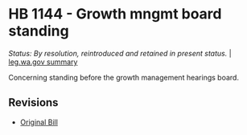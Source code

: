 # HB 1144 - Growth mngmt board standing
*Status: By resolution, reintroduced and retained in present status.* | [leg.wa.gov summary](https://app.leg.wa.gov/billsummary?BillNumber=1144&Year=2021)

Concerning standing before the growth management hearings board.

## Revisions
* [Original Bill](1/)
